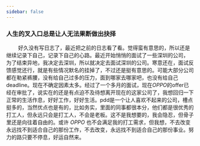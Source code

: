 ```yaml
---
sidebar: false
---
```

### 人生的叉入口总是让人无法果断做出抉择
&emsp; &emsp;好久没有写日志了，最近把之前的日志看了看。觉得蛮有意思的，所以还是继续记录下自己，记录下自己的心路。最近开始悄悄的面试了一些深圳的公司，
为了结束异地，我决定去深圳，所以就决定去面试深圳的公司。寒意还在，面试反馈感觉还行，就是有些情况默名的挂掉了，不过还是挺有意思的。可能大部分公司都在勒紧裤腰，没有给自己过多的压力，面到哪家去哪家吧，也没有给自己deadline。现在不确定因素太多。经过了一个多月的面试，现在*OPPO*的offer已经在审批了，说实在的还是有点迫不及待想离开现在的这家公司了，我想回归一下正常的生活作息，好好工作，好好生活。pdd是一个让人喜欢不起来的公司，槽点挺多的，当然优点也是有的，比如务实，里面的同事都很本分，他们都是很优秀的打工人，但永远只会是打工人，不会是老板。这不是我想要的，我会隐忍，但骨子里还是向往着自由的。或许 *OPPO* 也不会满足我的打工需求，但我想，不去改变永远找不到适合自己的那份工作，不去改变，永远找不到适合自己的那份事业。努力的路只要不停息，好运自然来。

